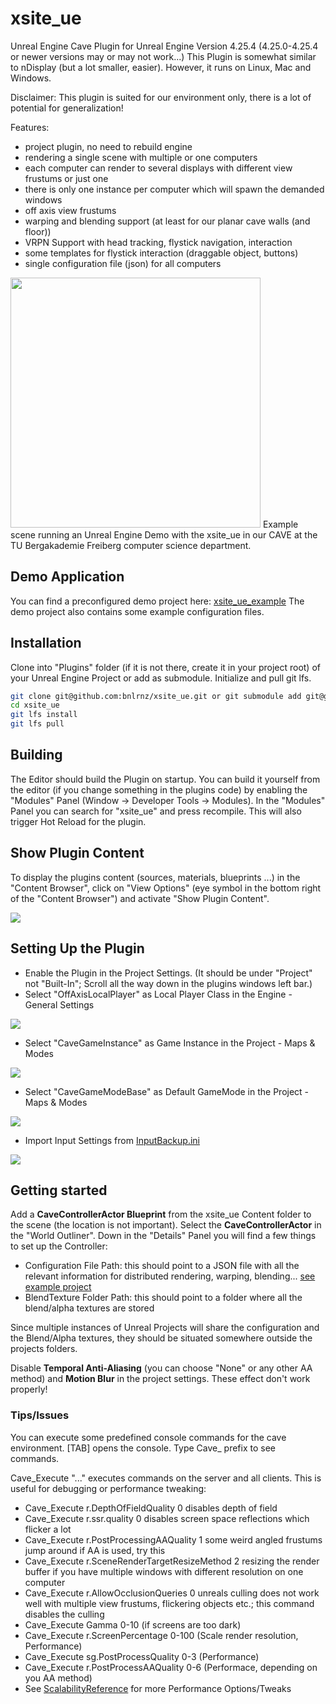 # xsite_ue

Unreal Engine Cave Plugin for Unreal Engine Version 4.25.4 (4.25.0-4.25.4 or newer versions may or may not work...)
This Plugin is somewhat similar to nDisplay (but a lot smaller, easier). However, it runs on Linux, Mac and Windows.

Disclaimer: This plugin is suited for our environment only, there is a lot of potential for generalization!

Features:

- project plugin, no need to rebuild engine
- rendering a single scene with multiple or one computers
- each computer can render to several displays with different view frustums or just one
- there is only one instance per computer which will spawn the demanded windows
- off axis view frustums
- warping and blending support (at least for our planar cave walls (and floor))
- VRPN Support with head tracking, flystick navigation, interaction
- some templates for flystick interaction (draggable object, buttons)
- single configuration file (json) for all computers

<img src="/Doc/demo.jpg" width="400">
Example scene running an Unreal Engine Demo with the xsite_ue in our CAVE at the TU Bergakademie Freiberg computer science department.

## Demo Application
You can find a preconfigured demo project here: [xsite_ue_example](https://github.com/bnlrnz/xsite_ue_example)
The demo project also contains some example configuration files.

## Installation
Clone into "Plugins" folder (if it is not there, create it in your project root) of your Unreal Engine Project or add as submodule. Initialize and pull git lfs.

```Bash
git clone git@github.com:bnlrnz/xsite_ue.git or git submodule add git@github.com:bnlrnz/xsite_ue.git
cd xsite_ue
git lfs install
git lfs pull
```

## Building
The Editor should build the Plugin on startup. You can build it yourself from the editor (if you change something in the plugins code) by enabling the "Modules" Panel (Window -> Developer Tools -> Modules). In the "Modules" Panel you can search for "xsite_ue" and press recompile. This will also trigger Hot Reload for the plugin.

## Show Plugin Content
To display the plugins content (sources, materials, blueprints ...) in the "Content Browser", click on "View Options" (eye symbol in the bottom right of the "Content Browser") and activate "Show Plugin Content".

![](/Doc/set3.png)

## Setting Up the Plugin
- Enable the Plugin in the Project Settings. (It should be under "Project" not "Built-In"; Scroll all the way down in the plugins windows left bar.)
- Select "OffAxisLocalPlayer" as Local Player Class in the Engine - General Settings

![](/Doc/set1.png)

- Select "CaveGameInstance" as Game Instance in the Project - Maps & Modes

![](/Doc/GameInstance.png)

- Select "CaveGameModeBase" as Default GameMode in the Project - Maps & Modes

![](/Doc/set2.png)

- Import Input Settings from [InputBackup.ini](https://github.com/bnlrnz/xsite_ue/blob/main/InputBackup.ini)

![](Doc/input_setup.png)

## Getting started

Add a **CaveControllerActor Blueprint** from the xsite_ue Content folder to the scene (the location is not important). Select the **CaveControllerActor** in the "World Outliner". Down in the "Details" Panel you will find a few things to set up the Controller:

- Configuration File Path: this should point to a JSON file with all the relevant information for distributed rendering, warping, blending... [see example project](https://github.com/bnlrnz/xsite_ue_example#configuration)
- BlendTexture Folder Path: this should point to a folder where all the blend/alpha textures are stored

Since multiple instances of Unreal Projects will share the configuration and the Blend/Alpha textures, they should be situated somewhere outside the projects folders.

Disable **Temporal Anti-Aliasing** (you can choose "None" or any other AA method) and **Motion Blur** in the project settings. These effect don't work properly!

### Tips/Issues

You can execute some predefined console commands for the cave environment. [TAB] opens the console. Type Cave_ prefix to see commands.

Cave_Execute "..." executes commands on the server and all clients. This is useful for debugging or performance tweaking:

- Cave_Execute r.DepthOfFieldQuality 0 disables depth of field
- Cave_Execute r.ssr.quality 0 disables screen space reflections which flicker a lot
- Cave_Execute r.PostProcessingAAQuality 1 some weird angled frustums jump around if AA is used, try this
- Cave_Execute r.SceneRenderTargetResizeMethod 2 resizing the render buffer if you have multiple windows with different resolution on one computer
- Cave_Execute r.AllowOcclusionQueries 0 unreals culling does not work well with multiple view frustums, flickering objects etc.; this command disables the culling
- Cave_Execute Gamma 0-10 (if screens are too dark)
- Cave_Execute r.ScreenPercentage 0-100 (Scale render resolution, Performance)
- Cave_Execute sg.PostProcessQuality 0-3 (Performance)
- Cave_Execute r.PostProcessAAQuality 0-6 (Performace, depending on you AA method)
- See [ScalabilityReference](https://docs.unrealengine.com/en-US/Engine/Performance/Scalability/ScalabilityReference/index.html) for more Performance Options/Tweaks




